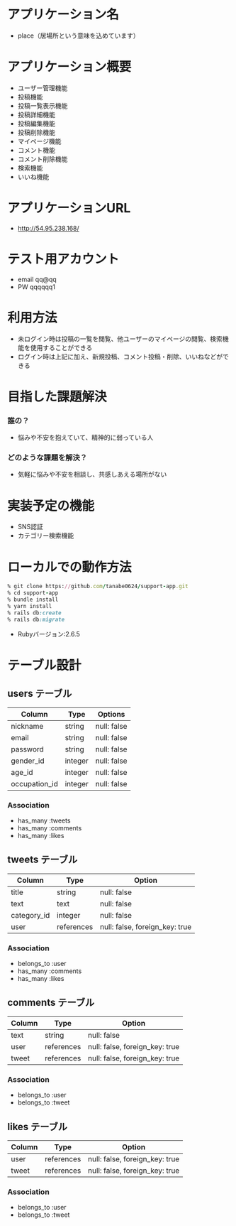 # アプリケーション名

* place（居場所という意味を込めています）

# アプリケーション概要

- ユーザー管理機能
- 投稿機能
- 投稿一覧表示機能
- 投稿詳細機能
- 投稿編集機能
- 投稿削除機能
- マイページ機能
- コメント機能
- コメント削除機能
- 検索機能
- いいね機能

# アプリケーションURL

* http://54.95.238.168/

# テスト用アカウント

* email   qq@qq
* PW      qqqqqq1

# 利用方法

* 未ログイン時は投稿の一覧を閲覧、他ユーザーのマイページの閲覧、検索機能を使用することができる
* ログイン時は上記に加え、新規投稿、コメント投稿・削除、いいねなどができる

# 目指した課題解決

### 誰の？

* 悩みや不安を抱えていて、精神的に弱っている人

### どのような課題を解決？

* 気軽に悩みや不安を相談し、共感しあえる場所がない

# 実装予定の機能

* SNS認証
* カテゴリー検索機能

# ローカルでの動作方法

```ruby
% git clone https://github.com/tanabe0624/support-app.git
% cd support-app
% bundle install
% yarn install
% rails db:create
% rails db:migrate
```

* Rubyバージョン:2.6.5

# テーブル設計

## users テーブル

| Column        | Type    | Options     |
| ------------- | ------- | ----------- |
| nickname      | string  | null: false |
| email         | string  | null: false |
| password      | string  | null: false |
| gender_id     | integer | null: false |
| age_id        | integer | null: false |
| occupation_id | integer | null: false |

### Association

- has_many :tweets
- has_many :comments
- has_many :likes

## tweets テーブル

| Column      | Type       | Option                         |
| ----------- | -----------| ------------------------------ |
| title       | string     | null: false                    |
| text        | text       | null: false                    |
| category_id | integer    | null: false                    |
| user        | references | null: false, foreign_key: true |

### Association

- belongs_to :user
- has_many :comments
- has_many :likes

## comments テーブル

| Column | Type       | Option                         |
| ------ | -----------| ------------------------------ |
| text   | string     | null: false                    |
| user   | references | null: false, foreign_key: true |
| tweet  | references | null: false, foreign_key: true |

### Association

- belongs_to :user
- belongs_to :tweet

## likes テーブル

| Column | Type       | Option                         |
| ------ | ---------- | ------------------------------ |
| user   | references | null: false, foreign_key: true |
| tweet  | references | null: false, foreign_key: true |

### Association

- belongs_to :user
- belongs_to :tweet

